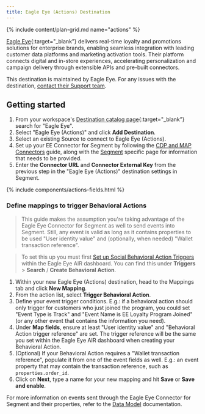 ```yaml
---
title: Eagle Eye (Actions) Destination
---
```


{% include content/plan-grid.md name="actions" %}

[Eagle Eye](https://eagleeye.com/?utm_source=segmentio&utm_medium=docs&utm_campaign=partners){:target="_blank”} delivers real-time loyalty and promotions solutions for enterprise brands, enabling seamless integration with leading customer data platforms and marketing activation tools. Their platform connects digital and in-store experiences, accelerating personalization and campaign delivery through extensible APIs and pre-built connectors.

This destination is maintained by Eagle Eye. For any issues with the destination, [contact their Support team](mailto:support@eagleeye.com).

## Getting started

1. From your workspace's [Destination catalog page](https://app.segment.com/goto-my-workspace/destinations/catalog){:target="_blank”} search for "Eagle Eye".
2. Select "Eagle Eye (Actions)" and click **Add Destination**.
3. Select an existing Source to connect to Eagle Eye (Actions).
4. Set up your EE Connector for Segment by following the [CDP and MAP Connectors](https://developer.eagleeye.com/eagleeye-developer/docs/eagle-eye-connect-cdp-map) guide, along with the [Segment](https://developer.eagleeye.com/docs/segment) specific page for information that needs to be provided.
5. Enter the **Connector URL** and **Connector External Key** from the previous step in the "Eagle Eye (Actions)" destination settings in Segment.

{% include components/actions-fields.html %}

### Define mappings to trigger Behavioral Actions

> This guide makes the assumption you're taking advantage of the Eagle Eye Connector for Segment as well to send events into Segment. Still, any event is valid as long as it contains properties to be used "User identity value" and (optionally, when needed) "Wallet transaction reference".

> To set this up you must first [Set up Social Behavioral Action Triggers](https://developer.eagleeye.com/eagleeye-developer/docs/segment#set-up-social-behavioural-action-triggers) within the Eagle Eye AIR dashboard. You can find this under **Triggers** > **Search** / **Create Behavioral Action**.

1. Within your new Eagle Eye (Actions) destination, head to the Mappings tab and click **New Mapping**.
2. From the action list, select **Trigger Behavioral Action**.
3. Define your event trigger conditions. E.g.: if a behavioral action should only trigger for customers who just joined the program, you could set "Event Type is Track" and "Event Name is EE Loyalty Program Joined" (or any other event that contains the information you need).
4. Under **Map fields**, ensure at least "User identity value" and "Behavioral Action trigger reference" are set. The trigger reference will be the same you set within the Eagle Eye AIR dashboard when creating your Behavioral Action.
5. (Optional) If your Behavioral Action requires a "Wallet transaction reference", populate it from one of the event fields as well. E.g.: an event property that may contain the transaction reference, such as `properties.order_id`.
6. Click on **Next**, type a name for your new mapping and hit **Save** or **Save and enable**.

For more information on events sent through the Eagle Eye Connector for Segment and their properties, refer to the [Data Model](https://developer.eagleeye.com/eagleeye-developer/docs/segment#data-model) documentation.